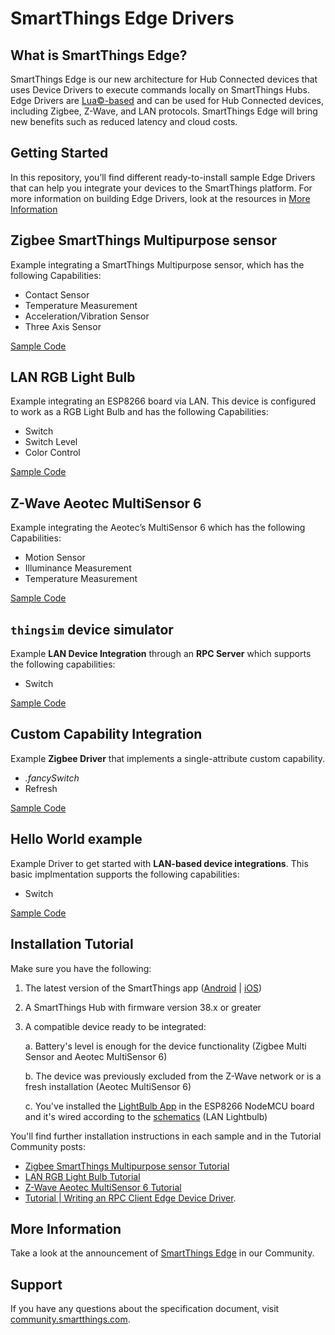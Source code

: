 # SmartThings Edge Drivers

## What is SmartThings Edge?

SmartThings Edge is our new architecture for Hub Connected devices that uses Device Drivers to execute commands locally on SmartThings Hubs. Edge Drivers are [Lua©-based](https://www.lua.org/) and can be used for Hub Connected devices, including Zigbee, Z-Wave, and LAN protocols. SmartThings Edge will bring new benefits such as reduced latency and cloud costs.

## Getting Started

In this repository, you’ll find different ready-to-install sample Edge Drivers that can help you integrate your devices to the SmartThings platform.
For more information on building Edge Drivers, look at the resources in [More Information](#More-Information)

## Zigbee SmartThings Multipurpose sensor

Example integrating a SmartThings Multipurpose sensor, which has the following Capabilities:

- Contact Sensor
- Temperature Measurement
- Acceleration/Vibration Sensor
- Three Axis Sensor

[Sample Code](./st-multipurpose-sensor)

## LAN RGB Light Bulb

Example integrating an ESP8266 board via LAN. This device is configured to work as a RGB Light Bulb and has the following Capabilities:

- Switch
- Switch Level
- Color Control

[Sample Code](./lightbulb-lan-esp8266)

## Z-Wave Aeotec MultiSensor 6

Example integrating the Aeotec’s MultiSensor 6 which has the following Capabilities:

- Motion Sensor
- Illuminance Measurement
- Temperature Measurement

[Sample Code](./aeotec-multisensor)

## `thingsim` device simulator

Example **LAN Device Integration** through an **RPC Server** which supports the following capabilities:

- Switch

[Sample Code](./thingsim)

## Custom Capability Integration

Example **Zigbee Driver** that implements a single-attribute custom capability.

- _<namespace>.fancySwitch_
- Refresh

[Sample Code](./custom-capability)

## Hello World example

Example Driver to get started with **LAN-based device integrations**. This basic implmentation supports the following capabilities:

- Switch

[Sample Code](./hello-world)

## Installation Tutorial

Make sure you have the following:

1. The latest version of the SmartThings app ([Android](https://play.google.com/store/apps/details?id=com.samsung.android.oneconnect) | [iOS](https://apps.apple.com/us/app/smartthings/id1222822904))
2. A SmartThings Hub with firmware version 38.x or greater
3. A compatible device ready to be integrated:

   a. Battery's level is enough for the device functionality (Zigbee Multi Sensor and Aeotec MultiSensor 6)

   b. The device was previously excluded from the Z-Wave network or is a fresh installation (Aeotec MultiSensor 6)

   c. You've installed the [LightBulb App](https://github.com/SmartThingsDevelopers/DeviceDrivers/tree/main/lightbulb-lan-esp8266/app) in the ESP8266 NodeMCU board and it's wired according to the [schematics](https://github.com/SmartThingsDevelopers/DeviceDrivers/tree/main/lightbulb-lan-esp8266/app#schematics) (LAN Lightbulb)

You'll find further installation instructions in each sample and in the Tutorial Community posts:

- [Zigbee SmartThings Multipurpose sensor Tutorial](https://community.smartthings.com/t/creating-drivers-for-zigbee-devices-with-smartthings-edge/229502)
- [LAN RGB Light Bulb Tutorial](https://community.smartthings.com/t/creating-drivers-for-lan-devices-with-smartthings-edge/229501)
- [Z-Wave Aeotec MultiSensor 6 Tutorial](https://community.smartthings.com/t/creating-drivers-for-zwave-devices-with-smartthings-edge/229503)
- [Tutorial | Writing an RPC Client Edge Device Driver](https://community.smartthings.com/t/tutorial-writing-an-rpc-client-edge-device-driver/230285).

## More Information

Take a look at the announcement of [SmartThings Edge](https://community.smartthings.com/t/announcing-smartthings-edge/229555) in our Community.

## Support

If you have any questions about the specification document, visit [community.smartthings.com](community.smartthings.com).
